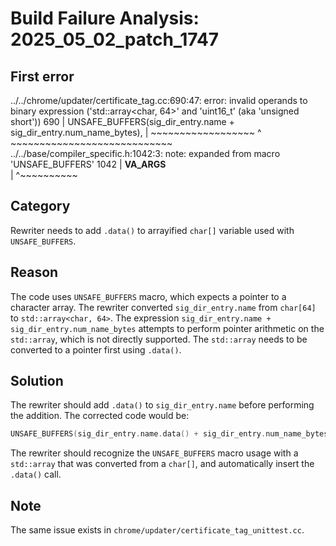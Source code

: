 # Build Failure Analysis: 2025_05_02_patch_1747

## First error

../../chrome/updater/certificate_tag.cc:690:47: error: invalid operands to binary expression ('std::array<char, 64>' and 'uint16_t' (aka 'unsigned short'))
  690 |             UNSAFE_BUFFERS(sig_dir_entry.name + sig_dir_entry.num_name_bytes),
      |                            ~~~~~~~~~~~~~~~~~~ ^ ~~~~~~~~~~~~~~~~~~~~~~~~~~~~
../../base/compiler_specific.h:1042:3: note: expanded from macro 'UNSAFE_BUFFERS'
 1042 |   __VA_ARGS__                                \
      |   ^~~~~~~~~~~

## Category
Rewriter needs to add `.data()` to arrayified `char[]` variable used with `UNSAFE_BUFFERS`.

## Reason
The code uses `UNSAFE_BUFFERS` macro, which expects a pointer to a character array. The rewriter converted `sig_dir_entry.name` from `char[64]` to `std::array<char, 64>`. The expression `sig_dir_entry.name + sig_dir_entry.num_name_bytes` attempts to perform pointer arithmetic on the `std::array`, which is not directly supported. The `std::array` needs to be converted to a pointer first using `.data()`.

## Solution
The rewriter should add `.data()` to `sig_dir_entry.name` before performing the addition. The corrected code would be:
```c++
UNSAFE_BUFFERS(sig_dir_entry.name.data() + sig_dir_entry.num_name_bytes)
```
The rewriter should recognize the `UNSAFE_BUFFERS` macro usage with a `std::array` that was converted from a `char[]`, and automatically insert the `.data()` call.

## Note
The same issue exists in `chrome/updater/certificate_tag_unittest.cc`.
```